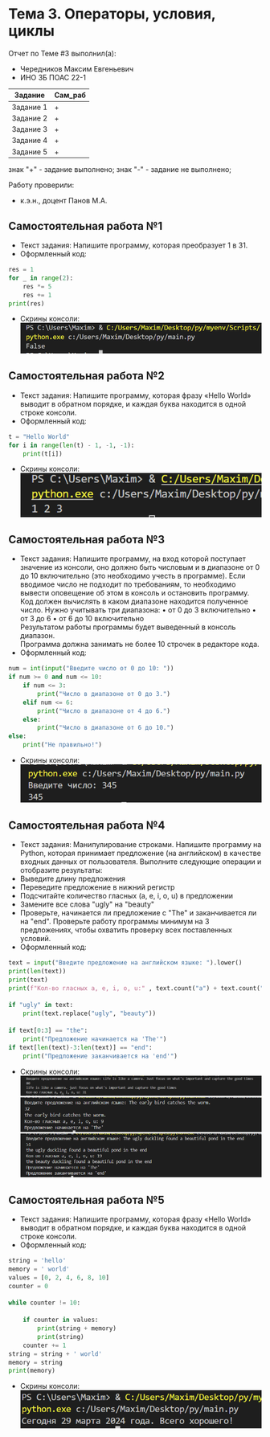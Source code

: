 # Тема 3. Операторы, условия, циклы
Отчет по Теме #3 выполнил(а):
- Чередников Максим Евгеньевич
- ИНО ЗБ ПОАС 22-1

| Задание | Сам_раб |
| ------ | ------ | 
| Задание 1 | + |
| Задание 2 | + |
| Задание 3 | + |
| Задание 4 | + |
| Задание 5 | + |


знак "+" - задание выполнено; знак "-" - задание не выполнено;

Работу проверили:
- к.э.н., доцент Панов М.А.

## Самостоятельная работа №1
- Текст задания: Напишите программу, которая преобразует 1 в 31.
- Оформленный код: 
```python
res = 1
for _ in range(2):
    res *= 5
    res += 1
print(res)
```
- Скрины консоли:<br> ![Меню](https://github.com/koiiok97/pi2024/blob/Tema_3/pic/1.png)


## Самостоятельная работа №2
- Текст задания: Напишите программу, которая фразу «Hello World» выводит в обратном порядке, и каждая буква находится в одной строке консоли.
- Оформленный код: 
```python
t = "Hello World"
for i in range(len(t) - 1, -1, -1):
    print(t[i])
```
- Скрины консоли:<br> ![Меню](https://github.com/koiiok97/pi2024/blob/Tema_3/pic/2.png)

  

## Самостоятельная работа №3
- Текст задания: Напишите программу, на вход которой поступает значение из консоли, оно должно быть числовым и в диапазоне от 0 до 10 включительно (это необходимо учесть в программе). Если вводимое число не подходит по требованиям, то необходимо вывести оповещение об этом в консоль и остановить программу. Код должен вычислять в каком диапазоне находится полученное число. Нужно учитывать три диапазона: 
• от 0 до 3 включительно 
• от 3 до 6 
• от 6 до 10 включительно <br>Результатом работы программы будет выведенный в консоль диапазон. <br>Программа должна занимать не более 10 строчек в редакторе кода.
- Оформленный код: 
```python
num = int(input("Введите число от 0 до 10: "))
if num >= 0 and num <= 10:
    if num <= 3:
        print("Число в диапазоне от 0 до 3.")
    elif num <= 6:
        print("Число в диапазоне от 4 до 6.")
    else:
        print("Число в диапазоне от 6 до 10.")
else:
    print("Не правильно!")
```
- Скрины консоли:<br> ![Меню](https://github.com/koiiok97/pi2024/blob/Tema_3/pic/3.png)


## Самостоятельная работа №4
- Текст задания: Манипулирование строками. Напишите программу на Python, которая принимает предложение (на английском) в качестве входных данных от пользователя. Выполните следующие операции и отобразите результаты: 
 - Выведите длину предложения
 - Переведите предложение в нижний регистр
 - Подсчитайте количество гласных (a, e, i, o, u) в предложении
 - Замените все слова "ugly" на "beauty"
 - Проверьте, начинается ли предложение с "The" и заканчивается ли на "end". 
Проверьте работу программы минимум на 3 предложениях, чтобы охватить проверку всех поставленных условий.
- Оформленный код: 
```python
text = input("Введите предложение на английском языке: ").lower()
print(len(text))
print(text)
print(f"Кол-во гласных a, e, i, o, u:" , text.count("a") + text.count("e") + text.count("i") + text.count("i") + text.count("o") + text.count("u"))

if "ugly" in text:
    print(text.replace("ugly", "beauty"))

if text[0:3] == "the":
    print("Предложение начинается на 'The'")
if text[len(text)-3:len(text)] == "end":
    print("Предложение заканчивается на 'end'")

```
- Скрины консоли:<br> ![Меню](https://github.com/koiiok97/pi2024/blob/Tema_3/pic/4-1.png) <br> ![Меню](https://github.com/koiiok97/pi2024/blob/Tema_3/pic/4-2.png) <br> ![Меню](https://github.com/koiiok97/pi2024/blob/Tema_3/pic/4-3.png)


## Самостоятельная работа №5
- Текст задания: Напишите программу, которая фразу «Hello World» выводит в обратном порядке, и каждая буква находится в одной строке консоли.
- Оформленный код: 
```python
string = 'hello'
memory = ' world'
values = [0, 2, 4, 6, 8, 10]
counter = 0

while counter != 10:
    
    if counter in values:
        print(string + memory)
        print(string)
    counter += 1
string = string + ' world'
memory = string
print(memory)
```
- Скрины консоли:<br> ![Меню](https://github.com/koiiok97/pi2024/blob/Tema_3/pic/5.png)


